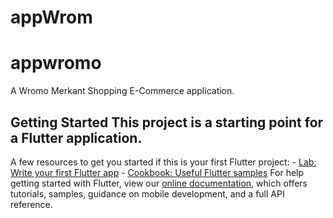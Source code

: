 # appWrom
# appwromo
A Wromo Merkant Shopping E-Commerce application.  
## Getting Started  This project is a starting point for a Flutter application.  
A few resources to get you started if this is your first Flutter project:  - [Lab: Write your first Flutter app](https://flutter.dev/docs/get-started/codelab) - [Cookbook: Useful Flutter samples](https://flutter.dev/docs/cookbook)  For help getting started with Flutter, view our [online documentation](https://flutter.dev/docs), which offers tutorials, samples, guidance on mobile development, and a full API reference.
